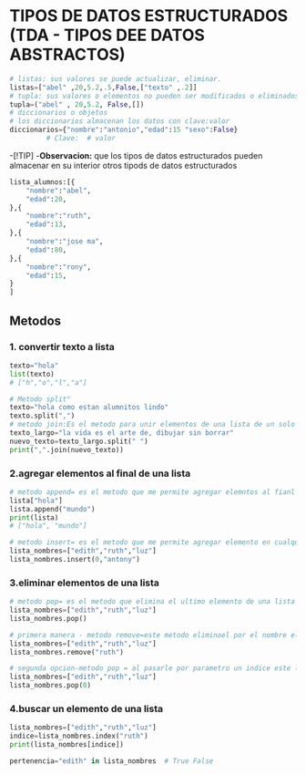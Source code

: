 # TIPOS DE DATOS ESTRUCTURADOS (TDA -  TIPOS DEE DATOS ABSTRACTOS)
```python
# listas: sus valores se puede actualizar, eliminar.
listas=["abel" ,20,5.2,.5,False,["texto" ,.2]]
# tupla: sus valores o elementos no pueden ser modificados o eliminados.
tupla=("abel" , 20,5.2, False,[])
# diccionarios o objetos
# los diccionarios almacenan los datos con clave:valor
diccionarios={"nombre":"antonio","edad":15 "sexo":False}
         # Clave:  # valor
```
-[!TIP]
-**Observacion:** que los tipos de datos estructurados pueden almacenar en su interior otros tipods de datos estructurados
```python
lista_alumnos:[{
    "nombre":"abel",
    "edad":20,
},{
    "nombre":"ruth",
    "edad":13,
},{
    "nombre":"jose ma",
    "edad":80,
},{
    "nombre":"rony",
    "edad":15,
}
]
```
## Metodos
### 1. convertir texto a lista
```python
texto="hola"
list(texto)
# ["h","o","l","a"]

# Metodo split"
texto="hola como estan alumnitos lindo"
texto.split(",")
# metodo join:Es el metodo para unir elementos de una lista de un solo texto
texto_largo="la vida es el arte de, dibujar sin borrar"
nuevo_texto=texto_largo.split(" ")
print(",".join(nuevo_texto))
```
### 2.agregar elementos al final de una lista 
````python
# metodo append= es el metodo que me permite agregar elemntos al fianl de una lista
lista["hola"]
lista.append("mundo")
print(lista)
# ["hola", "mundo"]

# metodo insert= es el metodo que me permite agregar elemento en cualquier ubicacion de mi lista
lista_nombres=["edith","ruth","luz"]
lista_nombres.insert(0,"antony")
````
### 3.eliminar elementos de una lista
```python
# metodo pop= es el metodo que elimina el ultimo elemento de una lista es el contrario de append
lista_nombres=["edith","ruth","luz"]
lista_nombres.pop()

# primera manera - metodo remove=este metodo eliminael por el nombre el elemento que coincida dentro de una lista.elimina por nombre
lista_nombres=["edith","ruth","luz"]
lista_nombres.remove("ruth")

# segunda opcion-metodo pop = al pasarle por parametro un indice este lo elimina de la lista.elimina por indice
lista_nombres=["edith","ruth","luz"]
lista_nombres.pop(0)
```
### 4.buscar un elemento de una lista
```python
lista_nombres=["edith","ruth","luz"]
indice=lista_nombres.index("ruth")
print(lista_nombres[indice])

pertenencia="edith" in lista_nombres  # True False
```
